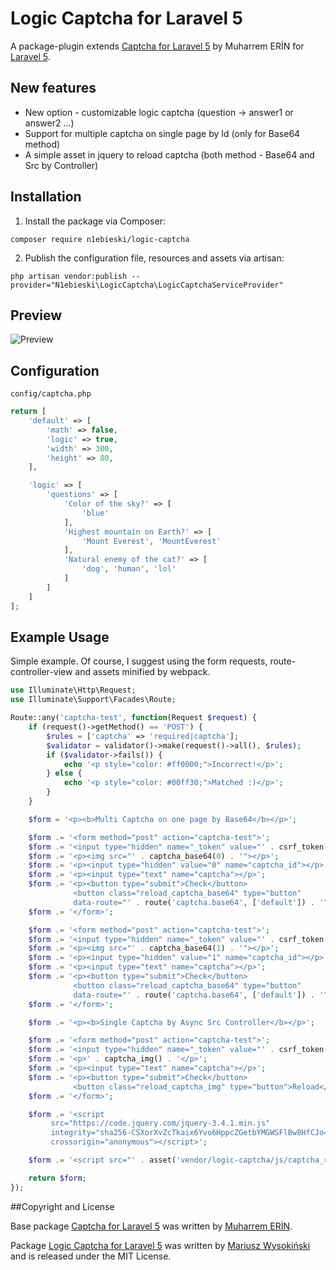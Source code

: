 # Logic Captcha for Laravel 5

A package-plugin extends [Captcha for Laravel 5](https://github.com/mewebstudio/captcha) by Muharrem ERİN for [Laravel 5](http://www.laravel.com/).

## New features

* New option - customizable logic captcha (question -> answer1 or answer2 ...)
* Support for multiple captcha on single page by Id (only for Base64 method)
* A simple asset in jquery to reload captcha (both method - Base64 and Src by Controller)

## Installation

1. Install the package via Composer:
```
composer require n1ebieski/logic-captcha
```

2. Publish the configuration file, resources and assets via artisan:
```
php artisan vendor:publish --provider="N1ebieski\LogicCaptcha\LogicCaptchaServiceProvider"
```

## Preview
![Preview](https://i.ibb.co/s1HPTt2/preview.png)

## Configuration

`config/captcha.php`

```php
return [
    'default' => [
        'math' => false,
        'logic' => true,
        'width' => 300,
        'height' => 80,
    ],

    'logic' => [
        'questions' => [
            'Color of the sky?' => [
                'blue'
            ],
            'Highest mountain on Earth?' => [
                'Mount Everest', 'MountEverest'
            ],
            'Natural enemy of the cat?' => [
                'dog', 'human', 'lol'
            ]
        ]
    ]
];
```

## Example Usage

Simple example. Of course, I suggest using the form requests, route-controller-view and assets minified by webpack.

```php
use Illuminate\Http\Request;
use Illuminate\Support\Facades\Route;

Route::any('captcha-test', function(Request $request) {
    if (request()->getMethod() == 'POST') {
        $rules = ['captcha' => 'required|captcha'];
        $validator = validator()->make(request()->all(), $rules);
        if ($validator->fails()) {
            echo '<p style="color: #ff0000;">Incorrect!</p>';
        } else {
            echo '<p style="color: #00ff30;">Matched :)</p>';
        }
    }

    $form = '<p><b>Multi Captcha on one page by Base64</b></p>';

    $form .= '<form method="post" action="captcha-test">';
    $form .= '<input type="hidden" name="_token" value="' . csrf_token() . '">';
    $form .= '<p><img src="' . captcha_base64(0) . '"></p>';
    $form .= '<p><input type="hidden" value="0" name="captcha_id"></p>';
    $form .= '<p><input type="text" name="captcha"></p>';
    $form .= '<p><button type="submit">Check</button>
              <button class="reload_captcha_base64" type="button"
              data-route="' . route('captcha.base64', ['default']) . '">Reload</button></p>';
    $form .= '</form>';

    $form .= '<form method="post" action="captcha-test">';
    $form .= '<input type="hidden" name="_token" value="' . csrf_token() . '">';
    $form .= '<p><img src="' . captcha_base64(1) . '"></p>';
    $form .= '<p><input type="hidden" value="1" name="captcha_id"></p>';
    $form .= '<p><input type="text" name="captcha"></p>';
    $form .= '<p><button type="submit">Check</button>
              <button class="reload_captcha_base64" type="button"
              data-route="' . route('captcha.base64', ['default']) . '">Reload</button></p>';
    $form .= '</form>';

    $form .= '<p><b>Single Captcha by Async Src Controller</b></p>';

    $form .= '<form method="post" action="captcha-test">';
    $form .= '<input type="hidden" name="_token" value="' . csrf_token() . '">';
    $form .= '<p>' . captcha_img() . '</p>';
    $form .= '<p><input type="text" name="captcha"></p>';
    $form .= '<p><button type="submit">Check</button>
              <button class="reload_captcha_img" type="button">Reload</button></p>';
    $form .= '</form>';

    $form .= '<script
	     src="https://code.jquery.com/jquery-3.4.1.min.js"
	     integrity="sha256-CSXorXvZcTkaix6Yvo6HppcZGetbYMGWSFlBw8HfCJo="
	     crossorigin="anonymous"></script>';

    $form .= '<script src="' . asset('vendor/logic-captcha/js/captcha_reload.js') . '"></script>';

    return $form;
});
```

##Copyright and License

Base package [Captcha for Laravel 5](https://github.com/mewebstudio/captcha) was written by [Muharrem ERİN](https://github.com/mewebstudio).

Package [Logic Captcha for Laravel 5](https://github.com/N1ebieski/laravel-logic-captcha) was written by [Mariusz Wysokiński](https://github.com/N1ebieski) and is released under the MIT License.
